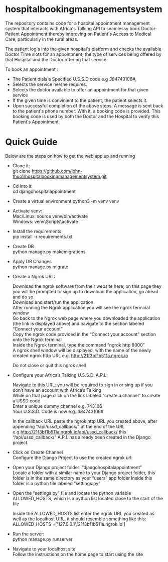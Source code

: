 # hospitalbookingmanagementsystem
The repository contains code for a hospital appointment management system that interacts with Africa's Talking API to seamlessy book Doctor-Patient Appointment thereby improving on Patient's Access to Medical Care, particularly in the rural areas. 

The patient log's into the given hospital's platform and checks the available Doctor Time slots for an appointment, the type of services being offered by that Hospital and the Doctor offering that service.

To book an appointment :
 - The Patient dials a Specified U.S.S.D code e.g *384*743106#, 
 - Selects the service he/she requires.
 - Selects the doctor available to offer an appointment for that given service
 - If the given time is convinient to the patient, the patient selects it.
 - Upon successful completion of the above steps, A message is sent back to the patient's phone number. With it, a booking code is provided. 
    This booking code is used by both the Doctor and the Hospital to verify this Patient's Appointment.
  
# Quick Guide <br />

Below are the steps on how to get the web app up and running

- Clone it: <br />
    git clone https://github.com/john-thuo1/hospitalbookingmanagementsystem.git <br />

- Cd into it: <br />
    cd djangohospitalappointment <br />

- Create a virtual environment
    python3 -m venv venv <br />
     
- Activate venv: <br />
    Mac/Linux: source venv/bin/activate <br />
    Windows: venv\Scripts\activate <br />
    
- Install the requirements <br />
    pip install -r requirements.txt <br />
    
- Create DB <br />
    python manage.py makemigrations <br />
    
- Apply DB Changes <br />
    python manage.py migrate <br />
    
- Create a Ngrok URL: <br />

    Download the ngrok software from their website here, on this page they you will be prompted to sign up to download the application, go ahead and do so. <br />
    Download and start/run the application <br />
    After running the Ngrok application you will see the ngrok terminal window <br />
    Go back to the Ngrok web page where you downloaded the application (the link is displayed above) and navigate to the section labeled “Connect your account” <br />
    Copy the ngrok code provided in the “Connect your account” section onto the Ngrok terminal <br />
    Inside the Ngrok terminal, type the command “ngrok http 8000” <br />
    A ngrok shell window will be displayed, with the name of the newly created ngrok http URL e.g. http://21f3bf1b511a.ngrok.io <br />

    Do not close or quit this ngrok shell <br />

- Configure your Africa’s Talking U.S.S.D. A.P.I.: <br />

    Navigate to this URL: you will be required to sign in or sing up if you don’t have an account with Africa’s Talking <br />
    While on that page click on the link labeled “create a channel” to create a USSD code <br />
    Enter a unique dummy channel e.g. 743106 <br />
    Your U.S.S.D. Code is now e.g. *384*743106# <br />

    In the callback URL paste the ngrok http URL you created above, after appending “/api/ussd_callback/” at the end of 
    the URL e.g.http://21f3bf1b511a.ngrok.io/api/ussd_callback/ this “/api/ussd_callback/” A.P.I. has already been created in the Django project.

- Click on Create Channel <br />
    Configure the Django Project to use the created ngrok url: <br />
- Open your Django project folder: “djangohospitalappointment” <br />
    Locate a folder with a similar name to your Django project folder, this folder is in the same directory as your “users” app folder
    Inside this folder is a python file labeled “settings.py”

- Open the “settings.py” file and locate the python variable ALLOWED_HOSTS, which is a python list located close to the start of the file

    Inside the ALLOWED_HOSTS list enter the ngrok URL you created as well as the localhost URL, it should resemble something like this: <br />
    ALLOWED_HOSTS =['127.0.0.1','21f3bf1b511a.ngrok.io'] <br />

- Run the server: <br />
   python manage.py runserver <br />

- Navigate to your localhost site <br />
   Follow the instructions on the home page to start using the site
  
  




